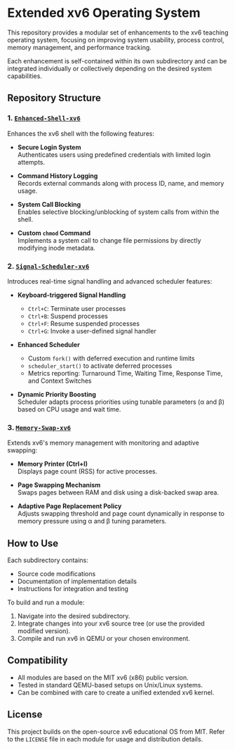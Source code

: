 # Extended xv6 Operating System

This repository provides a modular set of enhancements to the xv6 teaching operating system, focusing on improving system usability, process control, memory management, and performance tracking.

Each enhancement is self-contained within its own subdirectory and can be integrated individually or collectively depending on the desired system capabilities.

## Repository Structure

### 1. [`Enhanced-Shell-xv6`](./Enhanced-Shell-xv6)
Enhances the xv6 shell with the following features:

- **Secure Login System**  
  Authenticates users using predefined credentials with limited login attempts.

- **Command History Logging**  
  Records external commands along with process ID, name, and memory usage.

- **System Call Blocking**  
  Enables selective blocking/unblocking of system calls from within the shell.

- **Custom `chmod` Command**  
  Implements a system call to change file permissions by directly modifying inode metadata.

### 2. [`Signal-Scheduler-xv6`](./Signal-Scheduler-xv6)
Introduces real-time signal handling and advanced scheduler features:

- **Keyboard-triggered Signal Handling**  
  - `Ctrl+C`: Terminate user processes  
  - `Ctrl+B`: Suspend processes  
  - `Ctrl+F`: Resume suspended processes  
  - `Ctrl+G`: Invoke a user-defined signal handler

- **Enhanced Scheduler**  
  - Custom `fork()` with deferred execution and runtime limits  
  - `scheduler_start()` to activate deferred processes  
  - Metrics reporting: Turnaround Time, Waiting Time, Response Time, and Context Switches

- **Dynamic Priority Boosting**  
  Scheduler adapts process priorities using tunable parameters (α and β) based on CPU usage and wait time.

### 3. [`Memory-Swap-xv6`](./Memory-Swap-xv6)
Extends xv6's memory management with monitoring and adaptive swapping:

- **Memory Printer (Ctrl+I)**  
  Displays page count (RSS) for active processes.

- **Page Swapping Mechanism**  
  Swaps pages between RAM and disk using a disk-backed swap area.

- **Adaptive Page Replacement Policy**  
  Adjusts swapping threshold and page count dynamically in response to memory pressure using α and β tuning parameters.

## How to Use

Each subdirectory contains:

- Source code modifications
- Documentation of implementation details
- Instructions for integration and testing

To build and run a module:
1. Navigate into the desired subdirectory.
2. Integrate changes into your xv6 source tree (or use the provided modified version).
3. Compile and run xv6 in QEMU or your chosen environment.

## Compatibility

- All modules are based on the MIT xv6 (x86) public version.
- Tested in standard QEMU-based setups on Unix/Linux systems.
- Can be combined with care to create a unified extended xv6 kernel.

## License

This project builds on the open-source xv6 educational OS from MIT. Refer to the `LICENSE` file in each module for usage and distribution details.
